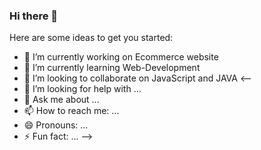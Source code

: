 ### Hi there 👋



Here are some ideas to get you started:

- 🔭 I’m currently working on Ecommerce website
- 🌱 I’m currently learning Web-Development
- 👯 I’m looking to collaborate on JavaScript and JAVA
<--
- 🤔 I’m looking for help with ...
- 💬 Ask me about ...
- 📫 How to reach me: ...
- 😄 Pronouns: ...
- ⚡ Fun fact: ...
-->

